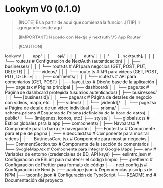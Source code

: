 # Lookym V0 (0.1.0)
> .[!NOTE]
> Es a partir de aqui que comienza la funcion
> .[!TIP]
> Ir agregando desde aqui 
>
> .[!IMPORTANT] Hacerlo con Nextjs y nextauth V5 App Router
>
> .[!CAUTION]

lookym/
├── app/
│   ├── api/
│   │   ├── auth/
│   │   │   └── [...nextauth]/
│   │   │       └── route.ts       # Configuración de NextAuth (autenticación)
│   │   ├── businesses/
│   │   │   └── route.ts           # API para negocios (GET, POST, PUT, DELETE)
│   │   ├── videos/
│   │   │   └── route.ts           # API para videos (GET, POST, PUT, DELETE)
│   │   ├── comments/
│   │   │   └── route.ts           # API para comentarios (GET, POST)
│   ├── layout.tsx                 # Diseño base de la aplicación
│   ├── page.tsx                   # Página principal
│   ├── dashboard/
│   │   └── page.tsx               # Página de dashboard protegida (usuarios autenticados)
│   ├── businesses/
│   │   └── [businessId]/
│   │       └── page.tsx           # Página de detalles de negocio con videos, mapa, etc.
│   ├── videos/
│   │   └── [videoId]/
│   │       └── page.tsx           # Página de detalle de un video individual
├── prisma/
│   ├── schema.prisma              # Esquema de Prisma (definición de la base de datos)
├── public/
│   └── (imágenes, íconos, etc.)
├── styles/
│   └── globals.css                # Estilos globales para la app
├── components/
│   ├── Navbar.tsx                 # Componente para la barra de navegación
│   ├── Footer.tsx                 # Componente para el pie de página
│   ├── VideoCard.tsx              # Componente para mostrar videos
│   ├── BusinessCard.tsx           # Componente para mostrar negocios
│   ├── CommentSection.tsx         # Componente de la sección de comentarios
│   └── GoogleMap.tsx              # Componente para integrar Google Maps
├── .env                           # Variables de entorno (credenciales de BD, API keys)
├── .eslintrc.json                 # Configuración de ESLint para mantener el código limpio
├── .prettierrc                    # Configuración de Prettier para formato de código
├── next.config.js                 # Configuración de Next.js
├── package.json                   # Dependencias y scripts de NPM
├── tsconfig.json                  # Configuración de TypeScript
└── README.md                      # Documentación del proyecto
